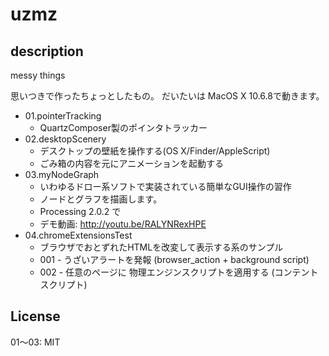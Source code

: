 # uzmz

## description

messy things

思いつきで作ったちょっとしたもの。
だいたいは MacOS X 10.6.8で動きます。

* 01.pointerTracking 
	* QuartzComposer製のポインタトラッカー
* 02.desktopScenery
	* デスクトップの壁紙を操作する(OS X/Finder/AppleScript)
	* ごみ箱の内容を元にアニメーションを起動する
* 03.myNodeGraph
	* いわゆるドロー系ソフトで実装されている簡単なGUI操作の習作
	* ノードとグラフを描画します。
	* Processing 2.0.2 で
	* デモ動画: http://youtu.be/RALYNRexHPE
* 04.chromeExtensionsTest
	* ブラウザでおとずれたHTMLを改変して表示する系のサンプル
	* 001 - うざいアラートを発報 (browser_action + background script)
	* 002 - 任意のページに 物理エンジンスクリプトを適用する (コンテントスクリプト)

## License

01〜03: MIT
